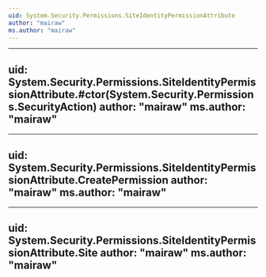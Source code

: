 ```yaml
---
uid: System.Security.Permissions.SiteIdentityPermissionAttribute
author: "mairaw"
ms.author: "mairaw"
---
```


---
uid: System.Security.Permissions.SiteIdentityPermissionAttribute.#ctor(System.Security.Permissions.SecurityAction)
author: "mairaw"
ms.author: "mairaw"
---

---
uid: System.Security.Permissions.SiteIdentityPermissionAttribute.CreatePermission
author: "mairaw"
ms.author: "mairaw"
---

---
uid: System.Security.Permissions.SiteIdentityPermissionAttribute.Site
author: "mairaw"
ms.author: "mairaw"
---

